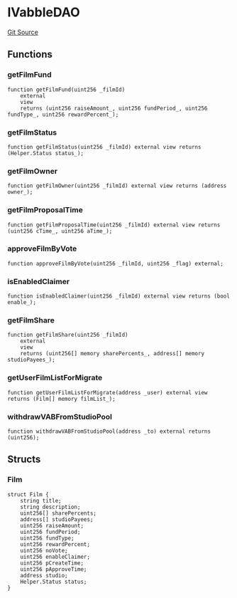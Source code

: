 # IVabbleDAO
[Git Source](https://github.com/Mill1995/VABDAO/blob/df9d3dbfaf61478d7e8a6f44f0a92a8ebe82bada/contracts/interfaces/IVabbleDAO.sol)


## Functions
### getFilmFund


```solidity
function getFilmFund(uint256 _filmId)
    external
    view
    returns (uint256 raiseAmount_, uint256 fundPeriod_, uint256 fundType_, uint256 rewardPercent_);
```

### getFilmStatus


```solidity
function getFilmStatus(uint256 _filmId) external view returns (Helper.Status status_);
```

### getFilmOwner


```solidity
function getFilmOwner(uint256 _filmId) external view returns (address owner_);
```

### getFilmProposalTime


```solidity
function getFilmProposalTime(uint256 _filmId) external view returns (uint256 cTime_, uint256 aTime_);
```

### approveFilmByVote


```solidity
function approveFilmByVote(uint256 _filmId, uint256 _flag) external;
```

### isEnabledClaimer


```solidity
function isEnabledClaimer(uint256 _filmId) external view returns (bool enable_);
```

### getFilmShare


```solidity
function getFilmShare(uint256 _filmId)
    external
    view
    returns (uint256[] memory sharePercents_, address[] memory studioPayees_);
```

### getUserFilmListForMigrate


```solidity
function getUserFilmListForMigrate(address _user) external view returns (Film[] memory filmList_);
```

### withdrawVABFromStudioPool


```solidity
function withdrawVABFromStudioPool(address _to) external returns (uint256);
```

## Structs
### Film

```solidity
struct Film {
    string title;
    string description;
    uint256[] sharePercents;
    address[] studioPayees;
    uint256 raiseAmount;
    uint256 fundPeriod;
    uint256 fundType;
    uint256 rewardPercent;
    uint256 noVote;
    uint256 enableClaimer;
    uint256 pCreateTime;
    uint256 pApproveTime;
    address studio;
    Helper.Status status;
}
```

